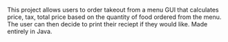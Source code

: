 This project allows users to order takeout from a menu GUI that calculates price, tax, total price based on the quantity of food ordered from the menu. The user can then decide to print their reciept if they would like. Made entirely in Java.

